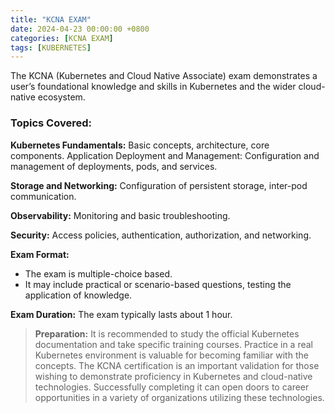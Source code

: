 ```yaml
---
title: "KCNA EXAM"
date: 2024-04-23 00:00:00 +0800
categories: [KCNA EXAM]
tags: [KUBERNETES]
---
```



The KCNA (Kubernetes and Cloud Native Associate) exam demonstrates a user’s foundational knowledge and skills in Kubernetes and the wider cloud-native ecosystem.

### **Topics Covered:** 

**Kubernetes Fundamentals:** Basic concepts, architecture, core components.
Application Deployment and Management: Configuration and management of deployments, pods, and services.

**Storage and Networking:** Configuration of persistent storage, inter-pod communication.


**Observability:** Monitoring and basic troubleshooting.


**Security:** Access policies, authentication, authorization, and networking.


**Exam Format:**
- The exam is multiple-choice based.
- It may include practical or scenario-based questions, testing the application of knowledge.

**Exam Duration:**
The exam typically lasts about 1 hour.

> **Preparation:**
It is recommended to study the official Kubernetes documentation and take specific training courses.
Practice in a real Kubernetes environment is valuable for becoming familiar with the concepts.
The KCNA certification is an important validation for those wishing to demonstrate proficiency in Kubernetes and cloud-native technologies. Successfully completing it can open doors to career opportunities in a variety of organizations utilizing these technologies.






